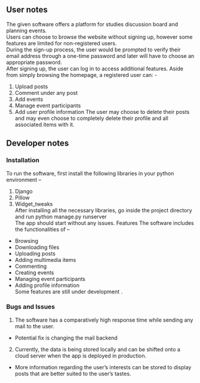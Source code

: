 ## User notes
The given software offers a platform for studies discussion board and planning events.  <br>
Users can choose to browse the website without signing up, however some features are limited for non-registered users. <br>
During the sign-up process, the user would be prompted to verify their email address through a one-time password and later will have to choose an appropriate password. <br>
After signing up, the user can log in to access additional features. Aside from simply browsing the homepage, a registered user can: -
1. Upload posts
2. Comment under any post
3. Add events
4. Manage event participants
5. Add user profile information
The user may choose to delete their posts and may even choose
to completely delete their profile and all associated items with
it.
## Developer notes
### Installation
To run the software, first install the following libraries in your python environment –
1. Django
2. Pillow
3. Widget_tweaks <br>
After installing all the necessary libraries, go inside the project directory and run python manage.py runserver <br>
The app should start without any issues.
Features
The software includes the functionalities of –
- Browsing
- Downloading files
- Uploading posts
- Adding multimedia items
- Commenting
- Creating events
- Managing event participants
- Adding profile information <br>
Some features are still under development . <br>
### Bugs and Issues <br>
1. The software has a comparatively high response time while
sending any mail to the user.
- Potential fix is changing the mail backend
2. Currently, the data is being stored locally and can be
shifted onto a cloud server when the app is deployed in
production.
- More information regarding the user’s interests can be
stored to display posts that are better suited to the user’s
tastes.
